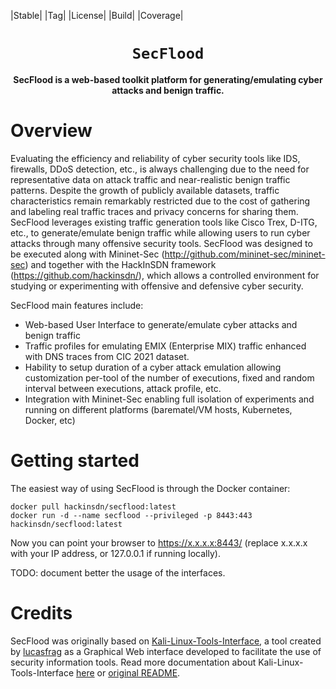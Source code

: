 |Stable| |Tag| |License| |Build| |Coverage|

<div align="center">
    <h1><code>SecFlood</code></h1>
    <strong>SecFlood is a web-based toolkit platform for generating/emulating cyber attacks and benign traffic.</strong>
</div>

# Overview

Evaluating the efficiency and reliability of cyber security tools like IDS,
firewalls, DDoS detection, etc., is always challenging due to the need for
representative data on attack traffic and near-realistic benign traffic
patterns. Despite the growth of publicly available datasets, traffic
characteristics remain remarkably restricted due to the cost of
gathering and labeling real traffic traces and privacy concerns for 
sharing them. SecFlood leverages existing traffic generation tools like
Cisco Trex, D-ITG, etc., to generate/emulate benign traffic while allowing
users to run cyber attacks through many offensive security tools. SecFlood
was designed to be executed along with Mininet-Sec
(http://github.com/mininet-sec/mininet-sec) and together with the HackInSDN
framework (https://github.com/hackinsdn/), which allows a controlled
environment for studying or experimenting with offensive and defensive
cyber security.

SecFlood main features include:

- Web-based User Interface to generate/emulate cyber attacks and benign traffic
- Traffic profiles for emulating EMIX (Enterprise MIX) traffic enhanced with DNS traces from CIC 2021 dataset.
- Hability to setup duration of a cyber attack emulation allowing customization per-tool of the number of executions, fixed and random interval between executions, attack profile, etc.
- Integration with Mininet-Sec enabling full isolation of experiments and running on different platforms (barematel/VM hosts, Kubernetes, Docker, etc)

# Getting started

The easiest way of using SecFlood is through the Docker container:

```
docker pull hackinsdn/secflood:latest
docker run -d --name secflood --privileged -p 8443:443 hackinsdn/secflood:latest
```

Now you can point your browser to https://x.x.x.x:8443/ (replace x.x.x.x with your IP address, or 127.0.0.1 if running locally).

TODO: document better the usage of the interfaces.


# Credits

SecFlood was originally based on [Kali-Linux-Tools-Interface](https://github.com/lucasfrag/Kali-Linux-Tools-Interface), a tool created by [lucasfrag](https://github.com/lucasfrag/) as a Graphical Web interface developed to facilitate the use of security information tools. Read more documentation about Kali-Linux-Tools-Interface [here](https://medium.com/@lucasfrag/documentação-do-projeto-final-de-ads-f80a1117841f) or [original README](README-orig.md).
